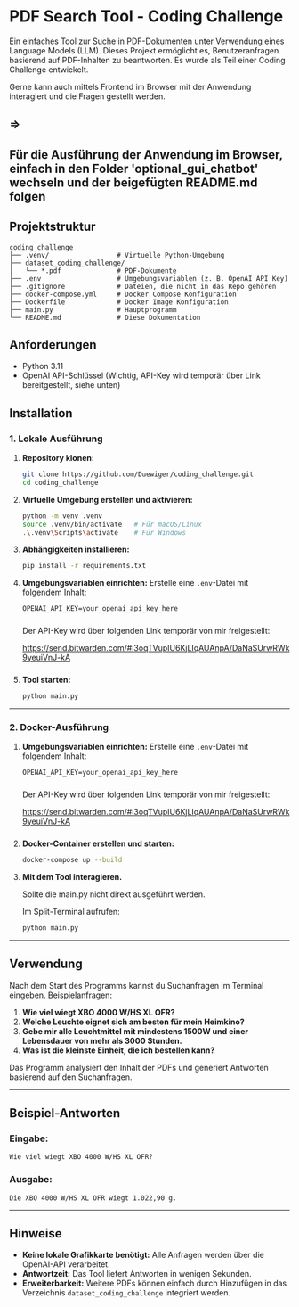 # PDF Search Tool - Coding Challenge

Ein einfaches Tool zur Suche in PDF-Dokumenten unter Verwendung eines Language Models (LLM). Dieses Projekt ermöglicht es, Benutzeranfragen basierend auf PDF-Inhalten zu beantworten. Es wurde als Teil einer Coding Challenge entwickelt.

Gerne kann auch mittels Frontend im Browser mit der Anwendung interagiert und die Fragen gestellt werden.

=>
---
Für die Ausführung der Anwendung im Browser, einfach in den Folder 'optional_gui_chatbot' wechseln und der beigefügten README.md folgen
---

## Projektstruktur

```
coding_challenge
├── .venv/                 # Virtuelle Python-Umgebung
├── dataset_coding_challenge/
│   └── *.pdf              # PDF-Dokumente
├── .env                   # Umgebungsvariablen (z. B. OpenAI API Key)
├── .gitignore             # Dateien, die nicht in das Repo gehören
├── docker-compose.yml     # Docker Compose Konfiguration
├── Dockerfile             # Docker Image Konfiguration
├── main.py                # Hauptprogramm
└── README.md              # Diese Dokumentation
```

## Anforderungen
- Python 3.11
- OpenAI API-Schlüssel (Wichtig, API-Key wird temporär über Link bereitgestellt, siehe unten)

## Installation

### 1. Lokale Ausführung

1. **Repository klonen:**
   ```bash
   git clone https://github.com/Duewiger/coding_challenge.git
   cd coding_challenge
   ```

2. **Virtuelle Umgebung erstellen und aktivieren:**
   ```bash
   python -m venv .venv
   source .venv/bin/activate   # Für macOS/Linux
   .\.venv\Scripts\activate    # Für Windows
   ```

3. **Abhängigkeiten installieren:**
   ```bash
   pip install -r requirements.txt
   ```

4. **Umgebungsvariablen einrichten:**
   Erstelle eine `.env`-Datei mit folgendem Inhalt:
   ```env
   OPENAI_API_KEY=your_openai_api_key_here
   ```

   #####
   Der API-Key wird über folgenden Link temporär von mir freigestellt: 

   https://send.bitwarden.com/#i3oqTVupIU6KjLIqAUAnpA/DaNaSUrwRWk9yeuiVnJ-kA
   #####

5. **Tool starten:**
   ```bash
   python main.py
   ```

---

### 2. Docker-Ausführung

1. **Umgebungsvariablen einrichten:**
   Erstelle eine `.env`-Datei mit folgendem Inhalt:
   ```env
   OPENAI_API_KEY=your_openai_api_key_here
   ```

   #####
   Der API-Key wird über folgenden Link temporär von mir freigestellt: 

   https://send.bitwarden.com/#i3oqTVupIU6KjLIqAUAnpA/DaNaSUrwRWk9yeuiVnJ-kA
   #####

2. **Docker-Container erstellen und starten:**
   ```bash
   docker-compose up --build
   ```

3. **Mit dem Tool interagieren.**

   Sollte die main.py nicht direkt ausgeführt werden.

   Im Split-Terminal aufrufen:
   ```bash
   python main.py
   ```
---

## Verwendung

Nach dem Start des Programms kannst du Suchanfragen im Terminal eingeben. Beispielanfragen:

1. **Wie viel wiegt XBO 4000 W/HS XL OFR?**
2. **Welche Leuchte eignet sich am besten für mein Heimkino?**
3. **Gebe mir alle Leuchtmittel mit mindestens 1500W und einer Lebensdauer von mehr als 3000 Stunden.**
4. **Was ist die kleinste Einheit, die ich bestellen kann?**

Das Programm analysiert den Inhalt der PDFs und generiert Antworten basierend auf den Suchanfragen.

---

## Beispiel-Antworten

### Eingabe:
```
Wie viel wiegt XBO 4000 W/HS XL OFR?
```

### Ausgabe:
```
Die XBO 4000 W/HS XL OFR wiegt 1.022,90 g.
```

---

## Hinweise

- **Keine lokale Grafikkarte benötigt:** Alle Anfragen werden über die OpenAI-API verarbeitet.
- **Antwortzeit:** Das Tool liefert Antworten in wenigen Sekunden.
- **Erweiterbarkeit:** Weitere PDFs können einfach durch Hinzufügen in das Verzeichnis `dataset_coding_challenge` integriert werden.
  
